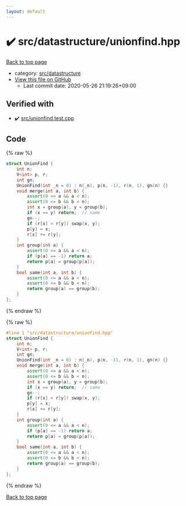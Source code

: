 ```yaml
---
layout: default
---
```


<!-- mathjax config similar to math.stackexchange -->
<script type="text/javascript" async
  src="https://cdnjs.cloudflare.com/ajax/libs/mathjax/2.7.5/MathJax.js?config=TeX-MML-AM_CHTML">
</script>
<script type="text/x-mathjax-config">
  MathJax.Hub.Config({
    TeX: { equationNumbers: { autoNumber: "AMS" }},
    tex2jax: {
      inlineMath: [ ['$','$'] ],
      processEscapes: true
    },
    "HTML-CSS": { matchFontHeight: false },
    displayAlign: "left",
    displayIndent: "2em"
  });
</script>

<script type="text/javascript" src="https://cdnjs.cloudflare.com/ajax/libs/jquery/3.4.1/jquery.min.js"></script>
<script src="https://cdn.jsdelivr.net/npm/jquery-balloon-js@1.1.2/jquery.balloon.min.js" integrity="sha256-ZEYs9VrgAeNuPvs15E39OsyOJaIkXEEt10fzxJ20+2I=" crossorigin="anonymous"></script>
<script type="text/javascript" src="../../../assets/js/copy-button.js"></script>
<link rel="stylesheet" href="../../../assets/css/copy-button.css" />


# :heavy_check_mark: src/datastructure/unionfind.hpp

<a href="../../../index.html">Back to top page</a>

* category: <a href="../../../index.html#057cdb199a48f765d2786c323ec11d3a">src/datastructure</a>
* <a href="{{ site.github.repository_url }}/blob/master/src/datastructure/unionfind.hpp">View this file on GitHub</a>
    - Last commit date: 2020-05-26 21:19:26+09:00




## Verified with

* :heavy_check_mark: <a href="../../../verify/src/unionfind.test.cpp.html">src/unionfind.test.cpp</a>


## Code

<a id="unbundled"></a>
{% raw %}
```cpp
struct UnionFind {
    int n;
    V<int> p, r;
    int gn;
    UnionFind(int _n = 0) : n(_n), p(n, -1), r(n, 1), gn(n) {}
    void merge(int a, int b) {
        assert(0 <= a && a < n);
        assert(0 <= b && b < n);
        int x = group(a), y = group(b);
        if (x == y) return;  // same
        gn--;
        if (r[x] < r[y]) swap(x, y);
        p[y] = x;
        r[x] += r[y];
    }
    int group(int a) {
        assert(0 <= a && a < n);
        if (p[a] == -1) return a;
        return p[a] = group(p[a]);
    }
    bool same(int a, int b) {
        assert(0 <= a && a < n);
        assert(0 <= b && b < n);
        return group(a) == group(b);
    }
};

```
{% endraw %}

<a id="bundled"></a>
{% raw %}
```cpp
#line 1 "src/datastructure/unionfind.hpp"
struct UnionFind {
    int n;
    V<int> p, r;
    int gn;
    UnionFind(int _n = 0) : n(_n), p(n, -1), r(n, 1), gn(n) {}
    void merge(int a, int b) {
        assert(0 <= a && a < n);
        assert(0 <= b && b < n);
        int x = group(a), y = group(b);
        if (x == y) return;  // same
        gn--;
        if (r[x] < r[y]) swap(x, y);
        p[y] = x;
        r[x] += r[y];
    }
    int group(int a) {
        assert(0 <= a && a < n);
        if (p[a] == -1) return a;
        return p[a] = group(p[a]);
    }
    bool same(int a, int b) {
        assert(0 <= a && a < n);
        assert(0 <= b && b < n);
        return group(a) == group(b);
    }
};

```
{% endraw %}

<a href="../../../index.html">Back to top page</a>

